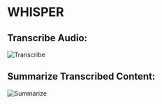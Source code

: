 # WHISPER

## Transcribe Audio:
![Transcribe](https://media.giphy.com/media/vFKqnCdLPNOKc/giphy.gif)


## Summarize Transcribed Content:
![Summarize](assets/summarize.gif)

